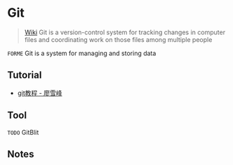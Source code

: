 # Git

> [Wiki](https://en.wikipedia.org/wiki/Git)
> Git is a version-control system for tracking changes in computer files and coordinating work on those files among multiple people

`FORME` Git is a system for managing and storing data

## Tutorial

- [git教程 - 廖雪峰][1]

[1]: https://www.liaoxuefeng.com/wiki/0013739516305929606dd18361248578c67b8067c8c017b000

## Tool
`TODO` GitBlit

## Notes


